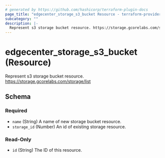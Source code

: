 ```yaml
---
# generated by https://github.com/hashicorp/terraform-plugin-docs
page_title: "edgecenter_storage_s3_bucket Resource - terraform-provider-edgecenter"
subcategory: ""
description: |-
  Represent s3 storage bucket resource. https://storage.gcorelabs.com/storage/list
---
```


# edgecenter_storage_s3_bucket (Resource)

Represent s3 storage bucket resource. https://storage.gcorelabs.com/storage/list



<!-- schema generated by tfplugindocs -->
## Schema

### Required

- `name` (String) A name of new storage bucket resource.
- `storage_id` (Number) An id of existing storage resource.

### Read-Only

- `id` (String) The ID of this resource.


